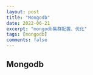 ```yaml
---
layout: post
title: "Mongodb"
date: 2022-06-21
excerpt: "mongodb集群配置、优化"
tags: [mongodb]
comments: false
---
```


## Mongodb
